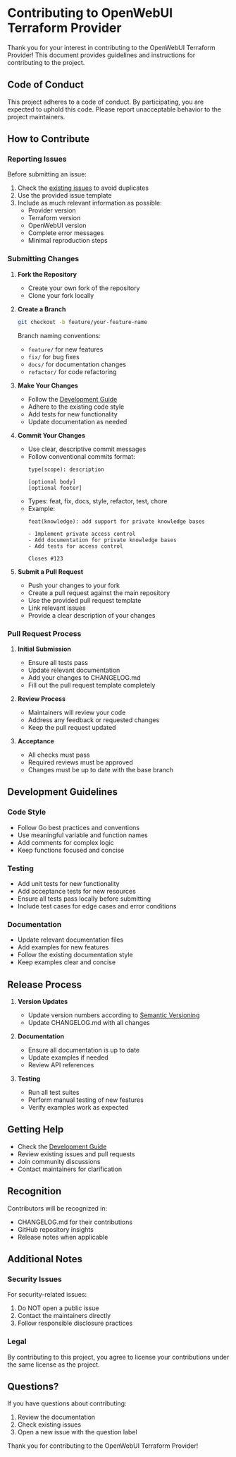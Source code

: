 # Contributing to OpenWebUI Terraform Provider

Thank you for your interest in contributing to the OpenWebUI Terraform Provider! This document provides guidelines and instructions for contributing to the project.

## Code of Conduct

This project adheres to a code of conduct. By participating, you are expected to uphold this code. Please report unacceptable behavior to the project maintainers.

## How to Contribute

### Reporting Issues

Before submitting an issue:
1. Check the [existing issues](https://github.com/ncecere/terraform-provider-openwebui/issues) to avoid duplicates
2. Use the provided issue template
3. Include as much relevant information as possible:
   - Provider version
   - Terraform version
   - OpenWebUI version
   - Complete error messages
   - Minimal reproduction steps

### Submitting Changes

1. **Fork the Repository**
   - Create your own fork of the repository
   - Clone your fork locally

2. **Create a Branch**
   ```bash
   git checkout -b feature/your-feature-name
   ```
   
   Branch naming conventions:
   - `feature/` for new features
   - `fix/` for bug fixes
   - `docs/` for documentation changes
   - `refactor/` for code refactoring

3. **Make Your Changes**
   - Follow the [Development Guide](DEVELOPMENT.md)
   - Adhere to the existing code style
   - Add tests for new functionality
   - Update documentation as needed

4. **Commit Your Changes**
   - Use clear, descriptive commit messages
   - Follow conventional commits format:
     ```
     type(scope): description
     
     [optional body]
     [optional footer]
     ```
   - Types: feat, fix, docs, style, refactor, test, chore
   - Example:
     ```
     feat(knowledge): add support for private knowledge bases
     
     - Implement private access control
     - Add documentation for private knowledge bases
     - Add tests for access control
     
     Closes #123
     ```

5. **Submit a Pull Request**
   - Push your changes to your fork
   - Create a pull request against the main repository
   - Use the provided pull request template
   - Link relevant issues
   - Provide a clear description of your changes

### Pull Request Process

1. **Initial Submission**
   - Ensure all tests pass
   - Update relevant documentation
   - Add your changes to CHANGELOG.md
   - Fill out the pull request template completely

2. **Review Process**
   - Maintainers will review your code
   - Address any feedback or requested changes
   - Keep the pull request updated

3. **Acceptance**
   - All checks must pass
   - Required reviews must be approved
   - Changes must be up to date with the base branch

## Development Guidelines

### Code Style

- Follow Go best practices and conventions
- Use meaningful variable and function names
- Add comments for complex logic
- Keep functions focused and concise

### Testing

- Add unit tests for new functionality
- Add acceptance tests for new resources
- Ensure all tests pass locally before submitting
- Include test cases for edge cases and error conditions

### Documentation

- Update relevant documentation files
- Add examples for new features
- Follow the existing documentation style
- Keep examples clear and concise

## Release Process

1. **Version Updates**
   - Update version numbers according to [Semantic Versioning](https://semver.org/)
   - Update CHANGELOG.md with all changes

2. **Documentation**
   - Ensure all documentation is up to date
   - Update examples if needed
   - Review API references

3. **Testing**
   - Run all test suites
   - Perform manual testing of new features
   - Verify examples work as expected

## Getting Help

- Check the [Development Guide](DEVELOPMENT.md)
- Review existing issues and pull requests
- Join community discussions
- Contact maintainers for clarification

## Recognition

Contributors will be recognized in:
- CHANGELOG.md for their contributions
- GitHub repository insights
- Release notes when applicable

## Additional Notes

### Security Issues

For security-related issues:
1. Do NOT open a public issue
2. Contact the maintainers directly
3. Follow responsible disclosure practices

### Legal

By contributing to this project, you agree to license your contributions under the same license as the project.

## Questions?

If you have questions about contributing:
1. Review the documentation
2. Check existing issues
3. Open a new issue with the question label

Thank you for contributing to the OpenWebUI Terraform Provider!
